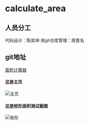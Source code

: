 # calculate_area

## 人员分工

代码设计：陈奕坤
用git仓库管理：周晋名

## git地址

<a href="https://github.com/Jim-Chou-NGNL/calculate_area" title="面积计算器">面积计算器</a>


#### 这是主页
![主页](主页.jpg "主页")


#### 这是矩形面积测试截图
![矩形](矩形测试.jpg "矩形")